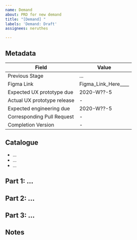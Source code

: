 ```yaml
---
name: Demand
about: PRD for new demand
title: "[Demand] "
labels: 'Demand: Draft'
assignees: neruthes

---
```


## Metadata

Field | Value
--- | ---
Previous Stage | ...
Figma Link | Figma_Link_Here____
Expected UX prototype due | 2020-W??-5
Actual UX prototype release | -
Expected engineering due | 2020-W??-5
Corresponding Pull Request | -
Completion Version | -

## Catalogue

- ...
- ...
- ...

## Part 1: ...

## Part 2: ...

## Part 3: ...

## Notes
